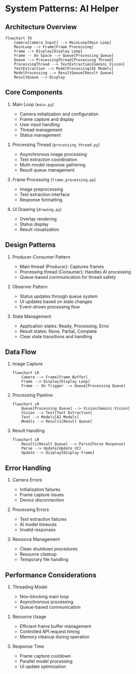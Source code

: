 # System Patterns: AI Helper

## Architecture Overview

```mermaid
flowchart TD
    Camera[Camera Input] --> MainLoop[Main Loop]
    MainLoop --> Frame[Frame Processing]
    Frame --> Display[Display Loop]
    Frame -- On Space --> Queue[Processing Queue]
    Queue --> ProcessingThread[Processing Thread]
    ProcessingThread --> TextExtraction[Gemini Vision]
    TextExtraction --> ModelProcessing[AI Models]
    ModelProcessing --> ResultQueue[Result Queue]
    ResultQueue --> Display
```

## Core Components

1. Main Loop (`main.py`)

   - Camera initialization and configuration
   - Frame capture and display
   - User input handling
   - Thread management
   - Status management

2. Processing Thread (`processing_thread.py`)

   - Asynchronous image processing
   - Text extraction coordination
   - Multi-model response gathering
   - Result queue management

3. Frame Processing (`frame_processing.py`)

   - Image preprocessing
   - Text extraction interface
   - Response formatting

4. UI Drawing (`drawing.py`)
   - Overlay rendering
   - Status display
   - Result visualization

## Design Patterns

1. Producer-Consumer Pattern

   - Main thread (Producer): Captures frames
   - Processing thread (Consumer): Handles AI processing
   - Queue-based communication for thread safety

2. Observer Pattern

   - Status updates through queue system
   - UI updates based on state changes
   - Event-driven processing flow

3. State Management
   - Application states: Ready, Processing, Error
   - Result states: None, Partial, Complete
   - Clear state transitions and handling

## Data Flow

1. Image Capture

   ```mermaid
   flowchart LR
       Camera --> Frame[Frame Buffer]
       Frame --> Display[Display Loop]
       Frame -- On Trigger --> Queue[Processing Queue]
   ```

2. Processing Pipeline

   ```mermaid
   flowchart LR
       Queue[Processing Queue] --> Vision[Gemini Vision]
       Vision --> Text[Text Extraction]
       Text --> Models[AI Models]
       Models --> Results[Result Queue]
   ```

3. Result Handling
   ```mermaid
   flowchart LR
       Results[Result Queue] --> Parse[Parse Response]
       Parse --> Update[Update UI]
       Update --> Display[Display Frame]
   ```

## Error Handling

1. Camera Errors

   - Initialization failures
   - Frame capture issues
   - Device disconnection

2. Processing Errors

   - Text extraction failures
   - AI model timeouts
   - Invalid responses

3. Resource Management
   - Clean shutdown procedures
   - Resource cleanup
   - Temporary file handling

## Performance Considerations

1. Threading Model

   - Non-blocking main loop
   - Asynchronous processing
   - Queue-based communication

2. Resource Usage

   - Efficient frame buffer management
   - Controlled API request timing
   - Memory cleanup during operation

3. Response Time
   - Frame capture cooldown
   - Parallel model processing
   - UI update optimization
